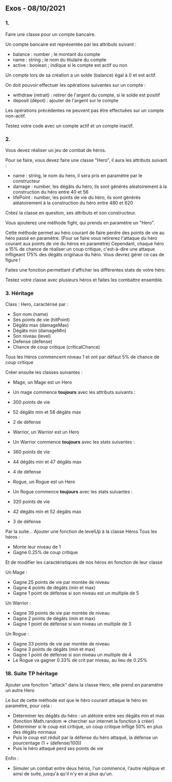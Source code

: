 ## Exos - 08/10/2021


### 1.

Faire une classe pour un compte bancaire.

Un compte bancaire est représentée par les attributs suivant :
- balance : number ; le montant du compte
- name : string ; le nom du titulaire du compte
- active : boolean ; indique si le compte est actif ou non

Un compte lors de sa création a un solde (balance) égal à 0 et est actif.

On doit pouvoir effectuer les opérations suivantes sur un compte :
- withdraw (retrait) : retirer de l'argent du compte, si le solde est positif
- deposit (dépot) : ajouter de l'argent sur le compte

Les opérations précédentes ne peuvent pas être effectuées sur un compte non-actif.

Testez votre code avec un compte actif et un compte inactif.


### 2.

Vous devez réaliser un jeu de combat de héros.

Pour se faire, vous devez faire une classe "Hero", il aura les attributs suivant :
- name : string, le nom du hero, il sera pris en paramètre par le constructeur
- damage : number, les dégâts du héro, ils sont générés aléatoirement à la construction du héro entre 40 et 56
- lifePoint : number, les points de vie du héro, ils sont générés aléatoirement à la construction du héro entre 480 et 620

Créez la classe en question, ses attributs et son constructeur.

Vous ajouterez une méthode fight, qui prends en paramètre un "Hero".

Cette méthode permet au héro courant de faire perdre des points de vie au héro passé en paramètre.
(Pour se faire vous retirerez l'attaque du héro courant aux points de vie du héros en paramètre)
Cependant, chaque héro a 15% de chance de réaliser un coup critique, c'est-à-dire une attaque infligeant 175% des dégâts originaux du héro.
Vous devrez gérer ce cas de figure !

Faites une fonction permettant d'afficher les différentes stats de votre héro.

Testez votre classe avec plusieurs héros et faites les combattre ensemble.

### 3. Héritage

Class : Hero, caractérisé par :

- Son nom (name)
- Ses points de vie (hitPoint)
- Dégâts max (damageMax)
- Dégâts min (damageMin)
- Son niveau (level)
- Defense (defense)
- Chance de coup critique (criticalChance)

Tous les Héros commencent niveau 1 et ont par défaut 5% de chance de coup critique

Créer ensuite les classes suivantes :


- Mage, un Mage est un Hero
- Un mage commence **toujours** avec les attributs suivants :
- 300 points de vie
- 52 dégâts min et 58 dégâts max
- 2 de défense



- Warrior, un Warrior est un Hero
- Un Warrior commence **toujours** avec les stats suivantes :
- 360 points de vie
- 44 dégâts min et 47 dégâts max
- 4 de défense



- Rogue, un Rogue est un Hero
- Un Rogue commence **toujours** avec les stats suivantes :
- 320 points de vie
- 42 dégâts min et 52 dégâts max
- 3 de défense



Par la suite... Ajouter une fonction de levelUp à la classe Héros
Tous les héros :
- Monte leur niveau de 1
- Gagne 0.25% de coup critique


Et de modifier les caractéristiques de nos héros en fonction de leur classe

Un Mage :
- Gagne 25 points de vie par montée de niveau
- Gagne 4 points de dégâts (min et max)
- Gagne 1 point de défense si son niveau est un multiple de 5



Un Warrior :
- Gagne 39 points de vie par montée de niveau
- Gagne 2 points de dégâts (min et max)
- Gagne 1 point de défense si son niveau un multiple de 3



Un Rogue :
- Gagne 33 points de vie par montée de niveau
- Gagne 3 points de dégâts (min et max)
- Gagne 1 point de défense si son niveau un multiple de 4
- Le Rogue va gagner 0.33% de crit par niveau, au lieu de 0.25%



### 18. Suite TP héritage


Ajouter une fonction "attack" dans la classe Hero, elle prend en paramètre un autre Hero


Le but de cette méthode est que le héro courant attaque le héro en paramètre, pour cela :
- Déterminer les dégâts du héro : un alétoire entre ses dégâts min et max (fonction Math.random => chercher sur internet la fonction à créer)
- Déterminer si le coup est critique, un coup critique inflige 50% en plus des dégâts normaux
- Puis le coup est réduit par la défense du héro attaqué, la défense un pourcentage (1 + (defense/100))
- Puis le héro attaqué perd ses points de vie


Enfin :
- Simuler un combat entre deux héros, l'un commence, l'autre réplique et ainsi de suite, jusqu'à qu'il n'y en ai plus qu'un.
